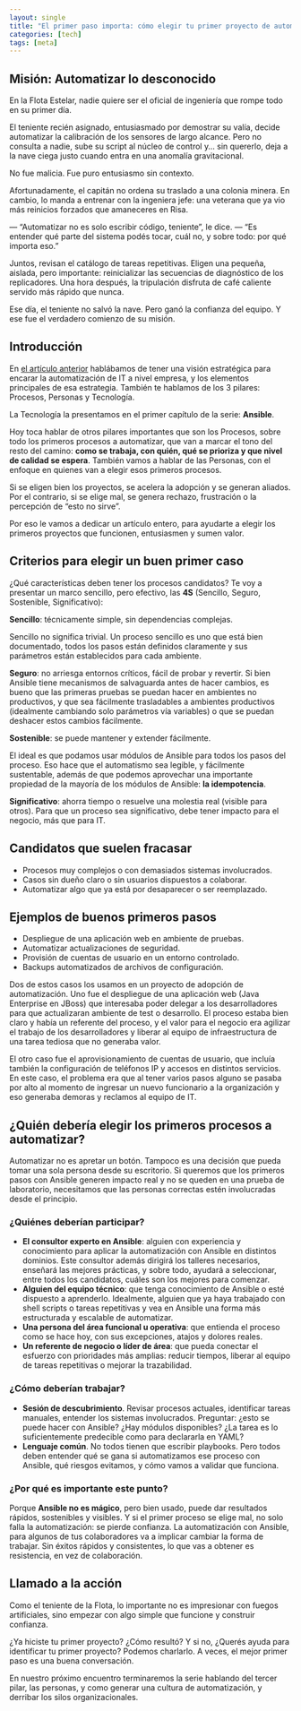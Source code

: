 ```yaml
---
layout: single
title: "El primer paso importa: cómo elegir tu primer proyecto de automatización."
categories: [tech]
tags: [meta]
---
```

## Misión: Automatizar lo desconocido

En la Flota Estelar, nadie quiere ser el oficial de ingeniería que rompe todo en su primer día.

El teniente recién asignado, entusiasmado por demostrar su valía, decide automatizar la calibración de los sensores de largo alcance. Pero no consulta a nadie, sube su script al núcleo de control y… sin quererlo, deja a la nave ciega justo cuando entra en una anomalía gravitacional.

No fue malicia. Fue puro entusiasmo sin contexto.

Afortunadamente, el capitán no ordena su traslado a una colonia minera. En cambio, lo manda a entrenar con la ingeniera jefe: una veterana que ya vio más reinicios forzados que amaneceres en Risa.

— “Automatizar no es solo escribir código, teniente”, le dice. — “Es entender qué parte del sistema podés tocar, cuál no, y sobre todo: por qué importa  eso.”

Juntos, revisan el catálogo de tareas repetitivas. Eligen una pequeña, aislada, pero importante: reinicializar las secuencias de diagnóstico de los replicadores. Una hora después, la tripulación disfruta de café caliente servido más rápido que nunca.

Ese día, el teniente no salvó la nave. Pero ganó la confianza del equipo. Y ese fue el verdadero comienzo de su misión.

## Introducción

En [el artículo anterior](https://www.enriqueverdes.com/tech/Ansible2/) hablábamos de tener una visión estratégica para encarar la automatización de IT a nivel empresa, y los elementos principales de esa estrategia. También te hablamos de los 3 pilares: Procesos, Personas y Tecnología.

La Tecnología la presentamos en el primer capítulo de la serie: **Ansible**.

Hoy toca hablar de otros pilares importantes que son los Procesos, sobre todo los primeros procesos a automatizar, que van a marcar el tono del resto del camino: **como se trabaja, con quién, qué se prioriza y que nivel de calidad se espera**. También vamos a hablar de las Personas, con el enfoque en quienes van a elegir esos primeros procesos.

Si se eligen bien los proyectos, se acelera la adopción y se generan aliados. Por el contrario, si se elige mal, se genera rechazo, frustración o la percepción de “esto no sirve”.

Por eso le vamos a dedicar un artículo entero, para ayudarte a elegir los primeros proyectos que funcionen, entusiasmen y sumen valor.

## Criterios para elegir un buen primer caso

¿Qué características deben tener los procesos candidatos? Te voy a presentar un marco sencillo, pero efectivo, las **4S** (Sencillo, Seguro, Sostenible, Significativo):

**Sencillo**: técnicamente simple, sin dependencias complejas.

Sencillo no significa trivial. Un proceso sencillo es uno que está bien documentado, todos los pasos están definidos claramente y sus parámetros están establecidos para cada ambiente.

**Seguro**: no arriesga entornos críticos, fácil de probar y revertir. Si bien Ansible tiene mecanismos de salvaguarda antes de hacer cambios, es bueno que las primeras pruebas se puedan hacer en ambientes no productivos, y que sea fácilmente trasladables a ambientes productivos (idealmente cambiando solo parámetros vía variables) o que se puedan deshacer estos cambios fácilmente.

**Sostenible**: se puede mantener y extender fácilmente.

El ideal es que podamos usar módulos de Ansible para todos los pasos del proceso. Eso hace que el automatismo sea legible, y fácilmente sustentable, además de que podemos aprovechar una importante propiedad de la mayoría de los módulos de Ansible: **la idempotencia**.

**Significativo**: ahorra tiempo o resuelve una molestia real (visible para otros). Para que un proceso sea significativo, debe tener impacto para el negocio, más que para IT.

## Candidatos que suelen fracasar

- Procesos muy complejos o con demasiados sistemas involucrados.
- Casos sin dueño claro o sin usuarios dispuestos a colaborar.
- Automatizar algo que ya está por desaparecer o ser reemplazado.

## Ejemplos de buenos primeros pasos

- Despliegue de una aplicación web en ambiente de pruebas.
- Automatizar actualizaciones de seguridad.
- Provisión de cuentas de usuario en un entorno controlado.
- Backups automatizados de archivos de configuración.

Dos de estos casos los usamos en un proyecto de adopción de automatización. Uno fue el despliegue de una aplicación web (Java Enterprise en JBoss) que interesaba poder delegar a los desarrolladores para que actualizaran ambiente de test o desarrollo. El proceso estaba bien claro y había un referente del proceso, y el valor para el negocio era agilizar el trabajo de los desarrolladores y liberar al equipo de infraestructura de una tarea tediosa que no generaba valor.

El otro caso fue el aprovisionamiento de cuentas de usuario, que incluía también la configuración de teléfonos IP y accesos en distintos servicios. En este caso, el problema era que al tener varios pasos alguno se pasaba por alto al momento de ingresar un nuevo funcionario a la organización y eso generaba demoras y reclamos al equipo de IT.

## ¿Quién debería elegir los primeros procesos a automatizar?

Automatizar no es apretar un botón. Tampoco es una decisión que pueda tomar una sola persona desde su escritorio. Si queremos que los primeros pasos con Ansible generen impacto real y no se queden en una prueba de laboratorio, necesitamos que las personas correctas estén involucradas desde el principio.

### ¿Quiénes deberían participar?

- **El consultor experto en Ansible**: alguien con experiencia y conocimiento para aplicar la automatización con Ansible en distintos dominios. Este consultor además dirigirá los talleres necesarios, enseñará las mejores prácticas, y sobre todo, ayudará a seleccionar, entre todos los candidatos, cuáles son los mejores para comenzar.
- **Alguien del equipo técnico**: que tenga conocimiento de Ansible o esté dispuesto a aprenderlo. Idealmente, alguien que ya haya trabajado con shell scripts o tareas repetitivas y vea en Ansible una forma más estructurada y escalable de automatizar.
- **Una persona del área funcional u operativa**: que entienda el proceso como se hace hoy, con sus excepciones, atajos y dolores reales.
- **Un referente de negocio o líder de área**: que pueda conectar el esfuerzo con prioridades más amplias: reducir tiempos, liberar al equipo de tareas repetitivas o mejorar la trazabilidad.

### ¿Cómo deberían trabajar?

- **Sesión de descubrimiento**. Revisar procesos actuales, identificar tareas manuales, entender los sistemas involucrados. Preguntar: ¿esto se puede hacer con Ansible? ¿Hay módulos disponibles? ¿La tarea es lo suficientemente predecible como para declararla en YAML?
- **Lenguaje común**. No todos tienen que escribir playbooks. Pero todos deben entender qué se gana si automatizamos ese proceso con Ansible, qué riesgos evitamos, y cómo vamos a validar que funciona.

### ¿Por qué es importante este punto?

Porque **Ansible no es mágico**, pero bien usado, puede dar resultados rápidos, sostenibles y visibles. Y si el primer proceso se elige mal, no solo falla la automatización: se pierde confianza. La automatización con Ansible, para algunos de tus colaboradores va a implicar cambiar la forma de trabajar. Sin éxitos rápidos y consistentes, lo que vas a obtener es resistencia, en vez de colaboración.

## Llamado a la acción

Como el teniente de la Flota, lo importante no es impresionar con fuegos artificiales, sino empezar con algo simple que funcione y construir confianza.

¿Ya hiciste tu primer proyecto? ¿Cómo resultó? Y si no, ¿Querés ayuda para identificar tu primer proyecto? Podemos charlarlo. A veces, el mejor primer paso es una buena conversación.

En nuestro próximo encuentro terminaremos la serie hablando del tercer pilar, las personas, y como generar una cultura de automatización, y derribar los silos organizacionales.

